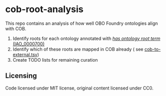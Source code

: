 # cob-root-analysis

This repo contains an analysis of how well OBO Foundry ontologies align with
COB.

1. Identify roots for each ontology annotated with [*has ontology root
   term* (IAO_0000700)](http://purl.obolibrary.org/obo/IAO_0000700)
2. Identify which of these roots are mapped in COB already (
   see [cob-to-external.tsv](https://github.com/OBOFoundry/COB/blob/master/src/ontology/components/cob-to-external.tsv))
3. Create TODO lists for remaining curation

## Licensing

Code licensed under MIT license, original content licensed under CC0.
